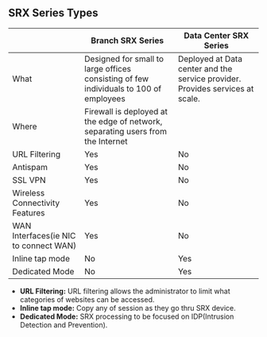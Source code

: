 ## SRX Series Types

||Branch SRX Series|Data Center SRX Series|
|---|---|---|
|What|Designed for small to large offices consisting of few individuals to 100 of employees|Deployed at Data center and the service provider. Provides services at scale.|
|Where|Firewall is deployed at the edge of network, separating users from the Internet||
|URL Filtering|Yes|No|
|Antispam|Yes|No|
|SSL VPN|Yes|No|
|Wireless Connectivity Features|Yes|No|
|WAN Interfaces(ie NIC to connect WAN)|Yes|No|
|Inline tap mode|No|Yes|
|Dedicated Mode|No|Yes|

- **URL Filtering:**  URL filtering allows the administrator to limit what categories of websites can be accessed.
- **Inline tap mode:** Copy any of session as they go thru SRX device.
- **Dedicated Mode:** SRX processing to be focused on IDP(Intrusion Detection and Prevention).
